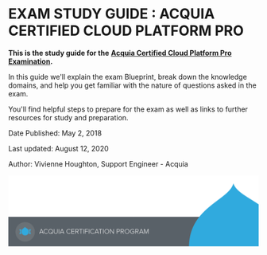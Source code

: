# EXAM STUDY GUIDE : ACQUIA CERTIFIED CLOUD PLATFORM PRO

**This is the study guide for the** [**Acquia Certified Cloud Platform Pro Examination**](https://www.acquia.com/customer-success/learning-services/acquia-certified-cloud-pro-exam-blueprint)**.**

In this guide we'll explain the exam Blueprint, break down the knowledge domains, and help you get familiar with the nature of questions asked in the exam.

You'll find helpful steps to prepare for the exam as well as links to further resources for study and preparation.

Date Published: May 2, 2018

Last updated: August 12, 2020

Author: Vivienne Houghton, Support Engineer - Acquia

![](.gitbook/assets/main-page-footer.png)


